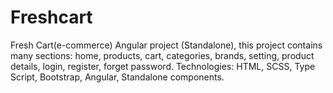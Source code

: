 # Freshcart
Fresh Cart(e-commerce) Angular project (Standalone), this project contains many sections: home, products, cart, categories, brands, setting, product details, login, register, forget password. Technologies: HTML, SCSS, Type Script, Bootstrap, Angular, Standalone components.
